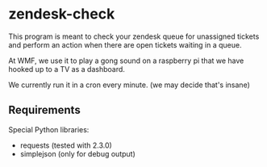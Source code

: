 zendesk-check
==============

This program is meant to check your zendesk queue for unassigned tickets
and perform an action when there are open tickets waiting in a queue.

At WMF, we use it to play a gong sound on a raspberry pi that we have
hooked up to a TV as a dashboard.

We currently run it in a cron every minute. (we may decide that's insane)


Requirements
--------------

Special Python libraries:
- requests (tested with 2.3.0)
- simplejson (only for debug output)



